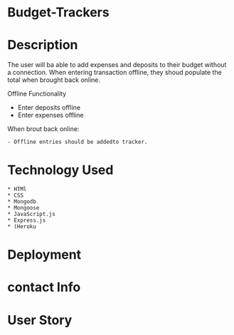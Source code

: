 # Budget-Trackers

# Description

The user will ba able to add expenses and deposits to their budget without a connection. When entering transaction offline, they shoud populate the total when brought back online.

Offline Functionality

- Enter deposits offline
- Enter expenses offline

When brout back online:

    - Offline entries should be addedto tracker.

# Technology Used

    * HTMl
    * CSS
    * Mongodb
    * Mongoose
    * JavaScript.js
    * Express.js 
    * (Heroku

 # Deployment

# contact Info


# User Story


